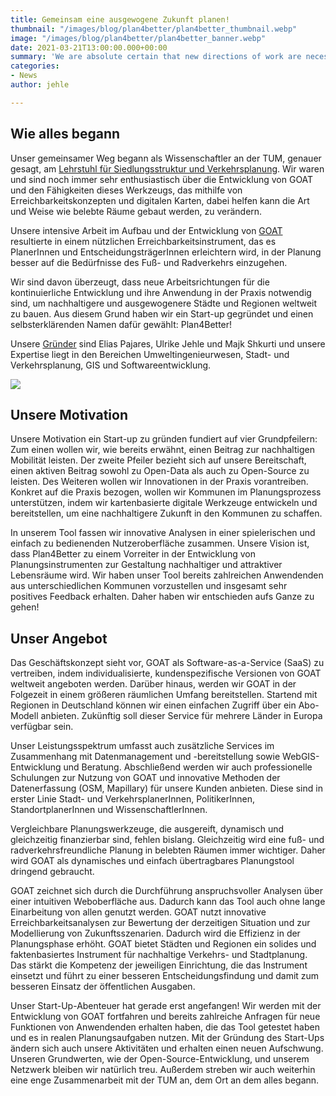```yaml
---
title: Gemeinsam eine ausgewogene Zukunft planen!
thumbnail: "/images/blog/plan4better/plan4better_thumbnail.webp"
image: "/images/blog/plan4better/plan4better_banner.webp"
date: 2021-03-21T13:00:00.000+00:00
summary: 'We are absolute certain that new directions of work are necessary for continuous development and the application in practice to build more sustainable and balanced cities and regions worldwide. Therefore, we founded our start-up and chose a self-explaining name for it: Plan4Better!'
categories:
- News
author: jehle

---
```


## Wie alles begann 

Unser gemeinsamer Weg begann als Wissenschaftler an der TUM, genauer gesagt, am [Lehrstuhl für Siedlungsstruktur und Verkehrsplanung](https://www.bgu.tum.de/sv/startseite/). Wir waren und sind noch immer sehr enthusiastisch über die Entwicklung von GOAT und den Fähigkeiten dieses Werkzeugs, das mithilfe von Erreichbarkeitskonzepten und digitalen Karten, dabei helfen kann die Art und Weise wie belebte Räume gebaut werden, zu verändern.

Unsere intensive Arbeit im Aufbau und der Entwicklung von [GOAT](../../was-ist-goat) resultierte in einem nützlichen Erreichbarkeitsinstrument, das es PlanerInnen und EntscheidungsträgerInnen erleichtern wird, in der Planung besser auf die Bedürfnisse des Fuß- und Radverkehrs einzugehen.

Wir sind davon überzeugt, dass neue Arbeitsrichtungen für die kontinuierliche Entwicklung und ihre Anwendung in der Praxis notwendig sind, um nachhaltigere und ausgewogenere Städte und Regionen weltweit zu bauen. Aus diesem Grund haben wir ein Start-up gegründet und einen selbsterklärenden Namen dafür gewählt: Plan4Better!

Unsere [Gründer](../../team) sind Elias Pajares, Ulrike Jehle und Majk Shkurti und unsere Expertise liegt in den Bereichen Umweltingenieurwesen, Stadt- und Verkehrsplanung, GIS und Softwareentwicklung.

![](/images/blog/plan4better/team.webp)

## Unsere Motivation

Unsere Motivation ein Start-up zu gründen fundiert auf vier Grundpfeilern: Zum einen wollen wir, wie bereits erwähnt, einen Beitrag zur nachhaltigen Mobilität leisten. Der zweite Pfeiler bezieht sich auf unsere Bereitschaft, einen aktiven Beitrag sowohl zu Open-Data als auch zu Open-Source zu leisten. Des Weiteren wollen wir Innovationen in der Praxis vorantreiben. Konkret auf die Praxis bezogen, wollen wir Kommunen im Planungsprozess unterstützen, indem wir kartenbasierte digitale Werkzeuge entwickeln und bereitstellen, um eine nachhaltigere Zukunft in den Kommunen zu schaffen.

In unserem Tool fassen wir innovative Analysen in einer spielerischen und einfach zu bedienenden Nutzeroberfläche zusammen. Unsere Vision ist, dass Plan4Better zu einem Vorreiter in der Entwicklung von Planungsinstrumenten zur Gestaltung nachhaltiger und attraktiver Lebensräume wird. Wir haben unser Tool bereits zahlreichen Anwendenden aus unterschiedlichen Kommunen vorzustellen und insgesamt sehr positives Feedback erhalten. Daher haben wir entschieden aufs Ganze zu gehen!

## Unser Angebot

Das Geschäftskonzept sieht vor, GOAT als Software-as-a-Service (SaaS) zu vertreiben, indem individualisierte, kundenspezifische Versionen von GOAT weltweit angeboten werden. Darüber hinaus, werden wir GOAT in der Folgezeit in einem größeren räumlichen Umfang bereitstellen. Startend mit Regionen in Deutschland können wir einen einfachen Zugriff über ein Abo-Modell anbieten. Zukünftig soll dieser Service für mehrere Länder in Europa verfügbar sein. 

Unser Leistungsspektrum umfasst auch zusätzliche Services im Zusammenhang mit Datenmanagement und -bereitstellung sowie WebGIS-Entwicklung und Beratung. Abschließend werden wir auch professionelle Schulungen zur Nutzung von GOAT und innovative Methoden der Datenerfassung (OSM, Mapillary) für unsere Kunden anbieten. Diese sind in erster Linie Stadt- und VerkehrsplanerInnen, PolitikerInnen, StandortplanerInnen und WissenschaftlerInnen. 

Vergleichbare Planungswerkzeuge, die ausgereift, dynamisch und gleichzeitig finanzierbar sind, fehlen bislang. Gleichzeitig wird eine fuß- und radverkehrsfreundliche Planung in belebten Räumen immer wichtiger. Daher wird GOAT als dynamisches und einfach übertragbares Planungstool dringend gebraucht.

GOAT zeichnet sich durch die Durchführung anspruchsvoller Analysen über einer intuitiven Weboberfläche aus. Dadurch kann das Tool auch ohne lange Einarbeitung von allen genutzt werden. GOAT nutzt innovative Erreichbarkeitsanalysen zur Bewertung der derzeitigen Situation und zur Modellierung von Zukunftsszenarien. Dadurch wird die Effizienz in der Planungsphase erhöht. 
GOAT bietet Städten und Regionen ein solides und faktenbasiertes Instrument für nachhaltige Verkehrs- und Stadtplanung. Das stärkt die Kompetenz der jeweiligen Einrichtung, die das Instrument einsetzt und führt zu einer besseren Entscheidungsfindung und damit zum besseren Einsatz der öffentlichen Ausgaben. 

Unser Start-Up-Abenteuer hat gerade erst angefangen! Wir werden mit der Entwicklung von GOAT fortfahren und bereits zahlreiche Anfragen für neue Funktionen von Anwendenden erhalten haben, die das Tool getestet haben und es in realen Planungsaufgaben nutzen. Mit der Gründung des Start-Ups ändern sich auch unsere Aktivitäten und erhalten einen neuen Aufschwung. Unseren Grundwerten, wie der Open-Source-Entwicklung, und unserem Netzwerk bleiben wir natürlich treu. Außerdem streben wir auch weiterhin eine enge Zusammenarbeit mit der TUM an, dem Ort an dem alles begann. 

